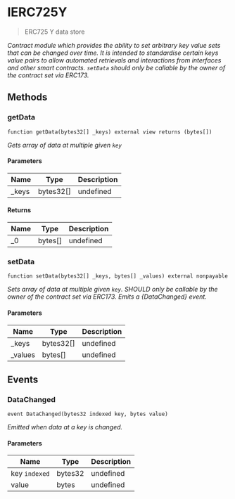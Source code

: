 # IERC725Y



> ERC725 Y data store



*Contract module which provides the ability to set arbitrary key value sets that can be changed over time. It is intended to standardise certain keys value pairs to allow automated retrievals and interactions from interfaces and other smart contracts. `setData` should only be callable by the owner of the contract set via ERC173.*

## Methods

### getData

```solidity
function getData(bytes32[] _keys) external view returns (bytes[])
```



*Gets array of data at multiple given `key`*

#### Parameters

| Name | Type | Description |
|---|---|---|
| _keys | bytes32[] | undefined

#### Returns

| Name | Type | Description |
|---|---|---|
| _0 | bytes[] | undefined

### setData

```solidity
function setData(bytes32[] _keys, bytes[] _values) external nonpayable
```



*Sets array of data at multiple given `key`. SHOULD only be callable by the owner of the contract set via ERC173. Emits a {DataChanged} event.*

#### Parameters

| Name | Type | Description |
|---|---|---|
| _keys | bytes32[] | undefined
| _values | bytes[] | undefined



## Events

### DataChanged

```solidity
event DataChanged(bytes32 indexed key, bytes value)
```



*Emitted when data at a key is changed.*

#### Parameters

| Name | Type | Description |
|---|---|---|
| key `indexed` | bytes32 | undefined |
| value  | bytes | undefined |



